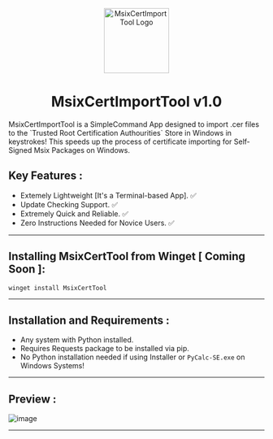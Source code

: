 <p align="center">
  <img src="https://github.com/Chill-Astro/MsixCertImportTool/blob/main/MsixCertImportTool.ico" width="128px" height="128px" alt="MsixCertImportTool Logo">
</p>
<h1 align="center">MsixCertImportTool v1.0</h1>
MsixCertImportTool is a SimpleCommand App designed to import .cer files to the `Trusted Root Certification Authourities` Store in Windows in keystrokes! This speeds up the process of certificate importing for Self-Signed Msix Packages on Windows. 

## Key Features :

- Extemely Lightweight [It's a Terminal-based App]. ✅
- Update Checking Support. ✅
- Extremely Quick and Reliable. ✅
- Zero Instructions Needed for Novice Users. ✅

---

## Installing MsixCertTool from Winget [ Coming Soon ]:

    winget install MsixCertTool

---
    

## Installation and Requirements :

- Any system with Python installed.
- Requires Requests package to be installed via pip.
- No Python installation needed if using Installer or `PyCalc-SE.exe` on Windows Systems!

---

## Preview :

![image](https://github.com/user-attachments/assets/371a43e8-d2fb-43c4-a8b7-0502b5e0ada9)

---

